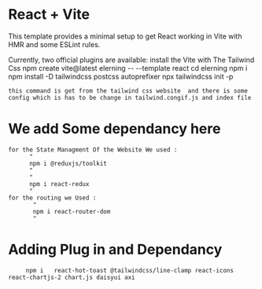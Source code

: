 # React + Vite

This template provides a minimal setup to get React working in Vite with HMR and some ESLint rules.

Currently, two official plugins are available:
 install the Vite with The Tailwind Css
   npm create vite@latest elerning  -- --template react
   cd elerning
   npm i
   npm install -D tailwindcss postcss autoprefixer
    npx tailwindcss init -p

    this command is get from the tailwind css website  and there is some config which is has to be change in tailwind.congif.js and index file

 # We add Some dependancy here
    for the State Managment Of the Website We used :
          "
          npm i @reduxjs/toolkit
          "
          "
          npm i react-redux
          "
    for the routing we Used :
           "
           npm i react-router-dom
           "
 # Adding Plug in and Dependancy
         npm i   react-hot-toast @tailwindcss/line-clamp react-icons react-chartjs-2 chart.js daisyui axi
